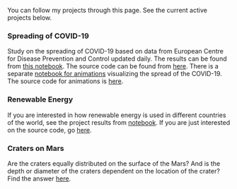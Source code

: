 You can follow my projects through this page. See the current active projects below. 

### Spreading of COVID-19 

Study on the spreading of COVID-19 based on data from European Centre for Disease Prevention and Control updated daily. The results can be found from [this notebook](https://nbviewer.jupyter.org/github/MariaanaT/COVID-19-Dashboard/blob/6c2ee18c0ce699b25aa7528ad0fba848e2859202/COVID-19%20study%20ECDC.ipynb). The source code can be found from [here](https://github.com/MariaanaT/COVID-19-Dashboard/blob/master/COVID-19%20study%20ECDC.ipynb). There is a separate [notebook for animations](http://nbviewer.ipython.org/github/MariaanaT/COVID-19-Dashboard/blob/6c2ee18c0ce699b25aa7528ad0fba848e2859202/COVID-19%20study%20ECDC-Animations.ipynb) visualizing the spread of the COVID-19. The source code for animations is [here](https://github.com/MariaanaT/COVID-19-Dashboard/blob/master/COVID-19%20study%20ECDC-Animations.ipynb).

### Renewable Energy

If you are interested in how renewable energy is used in different countries of the world, see the project results from [notebook](https://nbviewer.jupyter.org/github/MariaanaT/RenewableElectricity/blob/931326f68d9bc04c85eff98d4407afe61019d684/RenewableElectricityOutput.ipynb). If you are just interested on the source code, go [here](https://github.com/MariaanaT/RenewableElectricity). 

### Craters on Mars

Are the craters equally distributed on the surface of the Mars? And is the depth or diameter of the craters dependent on the location of the crater? Find the answer [here](https://github.com/MariaanaT/MarsCraters/blob/master/MarsCratersStudy.ipynb). 

